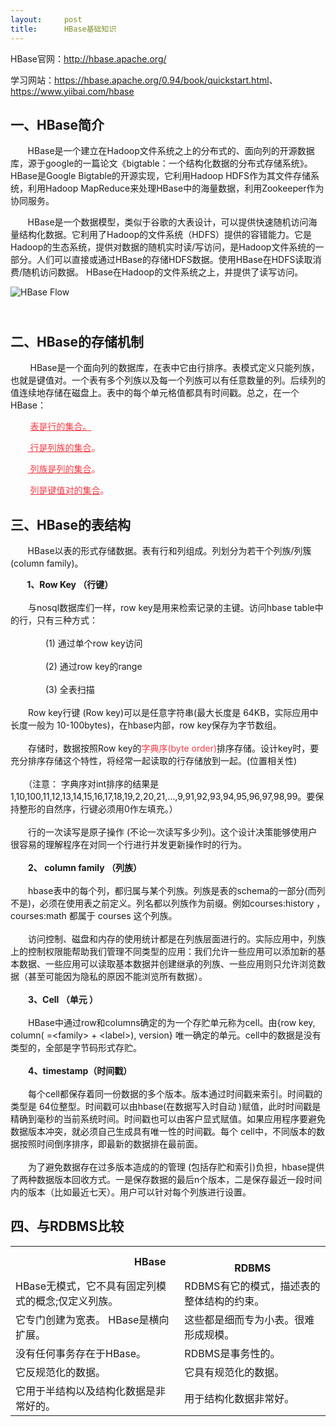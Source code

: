 ```yaml
---
layout:     post
title:      HBase基础知识
---
```

<div id="article_content" class="article_content clearfix csdn-tracking-statistics" data-pid="blog" data-mod="popu_307" data-dsm="post">
								            <link rel="stylesheet" href="https://csdnimg.cn/release/phoenix/template/css/ck_htmledit_views-f76675cdea.css">
						<div class="htmledit_views" id="content_views">
                <p>HBase官网：<a href="http://hbase.apache.org/" rel="nofollow">http://hbase.apache.org/</a></p>

<p>学习网站：<a href="https://hbase.apache.org/0.94/book/quickstart.html" rel="nofollow">https://hbase.apache.org/0.94/book/quickstart.html</a>、<a href="https://www.yiibai.com/hbase" rel="nofollow">https://www.yiibai.com/hbase</a></p>

<h2><strong>一、HBase简介 </strong></h2>

<p>       HBase是一个建立在Hadoop文件系统之上的分布式的、面向列的开源数据库，源于google的一篇论文《bigtable：一个结构化数据的分布式存储系统》。HBase是Google Bigtable的开源实现，它利用Hadoop HDFS作为其文件存储系统，利用Hadoop MapReduce来处理HBase中的海量数据，利用Zookeeper作为协同服务。 </p>

<p>       HBase是一个数据模型，类似于谷歌的大表设计，可以提供快速随机访问海量结构化数据。它利用了Hadoop的文件系统（HDFS）提供的容错能力。它是Hadoop的生态系统，提供对数据的随机实时读/写访问，是Hadoop文件系统的一部分。人们可以直接或通过HBase的存储HDFS数据。使用HBase在HDFS读取消费/随机访问数据。 HBase在Hadoop的文件系统之上，并提供了读写访问。</p>

<p><img alt="HBase Flow" class="has" src="https://www.yiibai.com/uploads/allimg/141225/1-1412250H30NV.jpg"></p>

<h2><br><strong>二、HBase的存储机制</strong></h2>

<p>        HBase是一个面向列的数据库，在表中它由行排序。表模式定义只能列族，也就是键值对。一个表有多个列族以及每一个列族可以有任意数量的列。后续列的值连续地存储在磁盘上。表中的每个单元格值都具有时间戳。总之，在一个HBase：</p>

<p>        <span style="color:#f33b45;"><u>表是行的集合。</u></span></p>

<p><span style="color:#f33b45;">       <u> 行是列族的集合</u>。</span></p>

<p><span style="color:#f33b45;">       <u> 列族是列的集合</u>。</span></p>

<p><span style="color:#f33b45;">        <u>列是键值对的集合</u>。</span></p>

<h2><strong>三、HBase的表结构 </strong></h2>

<p>       HBase以表的形式存储数据。表有行和列组成。列划分为若干个列族/列簇(column family)。 </p>

<p>     <strong>  1、Row Key （行键）</strong><br><br>
　　与nosql数据库们一样，row key是用来检索记录的主键。访问hbase table中的行，只有三种方式： <br><br>
　　　　(1) 通过单个row key访问 <br><br>
　　　　(2) 通过row key的range <br><br>
　　　　(3) 全表扫描 <br><br>
　　Row key行键 (Row key)可以是任意字符串(最大长度是 64KB，实际应用中长度一般为 10-100bytes)，在hbase内部，row key保存为字节数组。 <br><br>
　　存储时，数据按照Row key的<span style="color:#f33b45;">字典序(byte order)</span>排序存储。设计key时，要充分排序存储这个特性，将经常一起读取的行存储放到一起。(位置相关性) <br><br>
　　（注意： 字典序对int排序的结果是1,10,100,11,12,13,14,15,16,17,18,19,2,20,21,…,9,91,92,93,94,95,96,97,98,99。要保持整形的自然序，行键必须用0作左填充。）<br><br>
　　行的一次读写是原子操作 (不论一次读写多少列)。这个设计决策能够使用户很容易的理解程序在对同一个行进行并发更新操作时的行为。 <br><br>
　　<strong>2、 column family （列族）</strong><br><br>
　　hbase表中的每个列，都归属与某个列族。列族是表的schema的一部分(而列不是)，必须在使用表之前定义。列名都以列族作为前缀。例如courses:history ， courses:math 都属于 courses 这个列族。 <br><br>
　　访问控制、磁盘和内存的使用统计都是在列族层面进行的。实际应用中，列族上的控制权限能帮助我们管理不同类型的应用：我们允许一些应用可以添加新的基本数据、一些应用可以读取基本数据并创建继承的列族、一些应用则只允许浏览数据（甚至可能因为隐私的原因不能浏览所有数据）。 <br><br>
　　<strong>3、Cell （单元 ）</strong><br><br>
　　HBase中通过row和columns确定的为一个存贮单元称为cell。由{row key, column( =&lt;family&gt; + &lt;label&gt;), version} 唯一确定的单元。cell中的数据是没有类型的，全部是字节码形式存贮。 <br><br>
　　<strong>4、timestamp（时间戳）</strong><br><br>
　　每个cell都保存着同一份数据的多个版本。版本通过时间戳来索引。时间戳的类型是 64位整型。时间戳可以由hbase(在数据写入时自动 )赋值，此时时间戳是精确到毫秒的当前系统时间。时间戳也可以由客户显式赋值。如果应用程序要避免数据版本冲突，就必须自己生成具有唯一性的时间戳。每个 cell中，不同版本的数据按照时间倒序排序，即最新的数据排在最前面。 <br><br>
　　为了避免数据存在过多版本造成的的管理 (包括存贮和索引)负担，hbase提供了两种数据版本回收方式。一是保存数据的最后n个版本，二是保存最近一段时间内的版本（比如最近七天）。用户可以针对每个列族进行设置。 </p>

<h2><strong>四、与RDBMS比较</strong></h2>

<table><tbody><tr><th>                                         HBase</th>
			<th>                                        RDBMS</th>
		</tr><tr><td>HBase无模式，它不具有固定列模式的概念;仅定义列族。</td>
			<td>RDBMS有它的模式，描述表的整体结构的约束。</td>
		</tr><tr><td>它专门创建为宽表。 HBase是横向扩展。</td>
			<td>这些都是细而专为小表。很难形成规模。</td>
		</tr><tr><td>没有任何事务存在于HBase。</td>
			<td>RDBMS是事务性的。</td>
		</tr><tr><td>它反规范化的数据。</td>
			<td>它具有规范化的数据。</td>
		</tr><tr><td>它用于半结构以及结构化数据是非常好的。</td>
			<td>用于结构化数据非常好。</td>
		</tr></tbody></table>            </div>
                </div>
